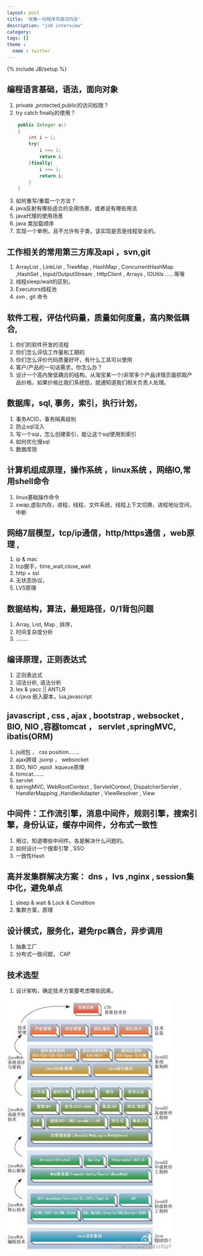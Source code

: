 ```yaml
---
layout: post
title: '收集一份程序员面试内容'
description: "job interview"
category: 
tags: []
theme :
  name : twitter
---
```

{% include JB/setup %}

## 编程语言基础，语法，面向对象

1. private ,protected,public的访问权限？
2. try catch finally的使用？

```java 
	public Integer a()
	{
		int i = 1;
		try{
			i <<= 1;
			return i;
		}finally{
			i <<= 1;
			return i;
		}
	}
```

3. 如何重写/重载一个方法？
4. java反射有哪些适合的全用场景，或者说有哪些用法
5. java代理的使用场景
6. java 类加载顺序
7. 实现一个单例，且不允许有子类，该实现是否是线程安全的。

## 工作相关的常用第三方库及api ，svn,git
1. ArrayList , LinkList , TreeMap , HashMap , ConcurrentHashMap ,HashSet , Input/OutputStream , HttpClient , Arrays , IOUtils ......等等
2. 线程sleep/wait的区别，
3. Executors线程池
5. svn , git  命令

## 软件工程，评估代码量，质量如何度量，高内聚低耦合,
1. 你们的软件开发的流程
2. 你们怎么评估工作量和工期的
3. 你们怎么评价代码质量好坏，有什么工具可以使用
4. 客户/产品的一句话需求，你怎么办？
5. 设计一个高内聚低耦合的结构，从淘宝某一个/非常多个产品详情页面抓取产品价格，如果价格比我们系统低，就通知道我们相关负责人处理。

## 数据库，sql, 事务，索引，执行计划，
1. 事务ACID，事务隔离级别
2. 防止sql注入
3. 写一个sql，怎么创建索引，能让这个sql使用到索引
4. 如何优化慢sql
5. 数据库锁

## 计算机组成原理，操作系统 ，linux系统 ，网络IO,常用shell命令
1. linux基础操作命令
2. swap,虚拟内存，进程，线程，文件系统，线程上下文切换，进程地址空间，中断

## 网络7层模型，tcp/ip通信，http/https通信 ，web原理 ,
1. ip & mac 
2. tcp握手，time_wait,close_wait
3. http + ssl 
4. 无状态协议， 
2. LVS原理

## 数据结构，算法，最短路径，0/1背包问题
1. Array, List, Map , 排序，
2. 时间复杂度分析
3. ........

## 编译原理，正则表达式
1. 正则表达式
2. 词法分析, 语法分析
3. lex & yacc || ANTLR 
4. c/java 嵌入脚本，lua,javascript

## javascript , css , ajax , bootstrap , websocket , BIO, NIO ,容器tomcat ， servlet ,springMVC, ibatis\(ORM\)
1. js闭包 ， css position.......
2. ajax跨域 .jsonp ， websocket
3. BIO, NIO ,epoll .kqueue原理
4. tomcat.......
5. servlet
6. springMVC, WebRootContext , ServletContext, DispatcherServlet , HandlerMapping ,HandlerAdapter , ViewResolver , View


## 中间件：工作流引擎，消息中间件，规则引擎，搜索引擎，身份认证，缓存中间件，分布式一致性
1. 用过，知道哪些中间件。各是解决什么问题的。
2. 如何设计一个搜索引擎 , SSO 
3. 一致性Hash

## 高并发集群解决方案： dns ，lvs ,nginx , session集中化，避免单点
1. sleep & wait & Lock & Condition
2. 集群方案，原理

## 设计模式，服务化，避免rpc耦合，异步调用
1. 抽象工厂
2. 分布式一致问题， CAP 

## 技术选型
1. 设计架构，确定技术方案要考虑哪些因素。

<img alt="" src="/assets/images/1346772758_9859.jpg" />